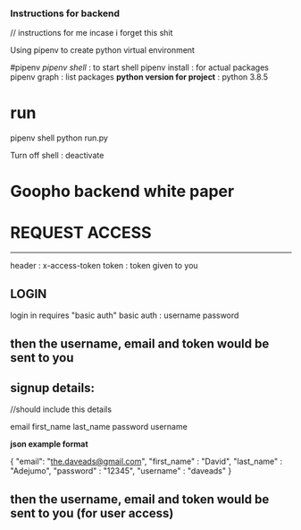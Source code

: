 ### Instructions for backend
// instructions for me incase i forget this shit

Using pipenv to create python virtual environment

#pipenv
*pipenv shell* : to start shell
pipenv install <pacakages> : for actual packages
pipenv graph : list packages 
**python version for project** : python 3.8.5


# run 
pipenv shell 
python run.py

Turn off shell : deactivate



# Goopho backend **white paper**


# REQUEST ACCESS


-----------------------------------
header : x-access-token
token : token given to you



## LOGIN
login in requires "basic auth"
basic auth : username
             password 

then the username, email and token would be sent to you
-----------------------------------








signup details:
-----------------------------------------------

//should include this details

email
first_name
last_name
password
username


**json example format**

{
"email": "the.daveads@gmail.com",
"first_name" : "David",
"last_name" : "Adejumo",
"password" : "12345",
"username" : "daveads"
}

then the username, email and token would be sent to you (for user access)
-----------------------------------------------










